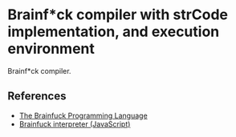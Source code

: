 # Brainf*ck compiler with strCode implementation, and execution environment

Brainf*ck compiler.

## References

- [The Brainfuck Programming Language](http://www.muppetlabs.com/~breadbox/bf/)
- [Brainfuck interpreter (JavaScript)](https://www.nayuki.io/page/brainfuck-interpreter-javascript)
